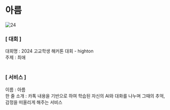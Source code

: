 # 아름

![24](https://github.com/user-attachments/assets/e5bf9151-b565-44ce-bd4f-991f6372f1d4)

### [ 대회 ]
대회명 : 2024 고교학생 해커톤 대회 - highton
<br/>
주제 : 최애
<br/>
<br/>

### [ 서비스 ]
이름 : 아름
<br/>
한 줄 소개 : 카톡 내용을 기반으로 하여 학습된 자신의 AI와 대화를 나누며 그때의 추억, 감정을 떠올리게 해주는 서비스
